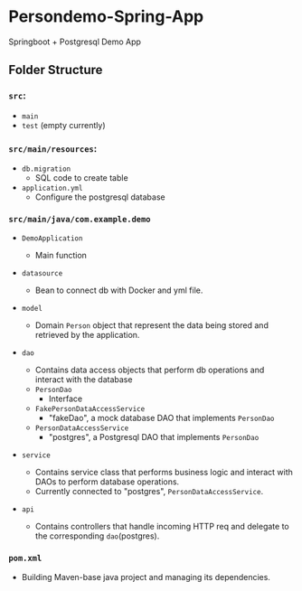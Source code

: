# Persondemo-Spring-App
Springboot + Postgresql Demo App

## Folder Structure
### `src`:
- `main`
- `test` (empty currently)

### `src/main/resources`: 
- `db.migration`
    - SQL code to create table
- `application.yml`
    - Configure the postgresql database

### `src/main/java/com.example.demo`
- `DemoApplication` 
    - Main function
- `datasource` 
    - Bean to connect db with Docker and yml file.
- `model` 
    - Domain `Person` object that represent the data 
    being stored and retrieved by the application.
   
- `dao`
    - Contains data access objects that perform 
    db operations and interact with the database
    - `PersonDao`
        - Interface 
    - `FakePersonDataAccessService`
        - "fakeDao", a mock database DAO that 
        implements `PersonDao`
    - `PersonDataAccessService`
        - "postgres", a Postgresql DAO that 
        implements `PersonDao`
- `service`
    - Contains service class that performs business logic and interact
    with DAOs to perform database operations.
    - Currently connected to "postgres", `PersonDataAccessService`.
- `api`
    - Contains controllers that handle incoming HTTP req and 
    delegate to the corresponding `dao`(postgres).
### `pom.xml` 
- Building Maven-base java project and managing its
    dependencies.
